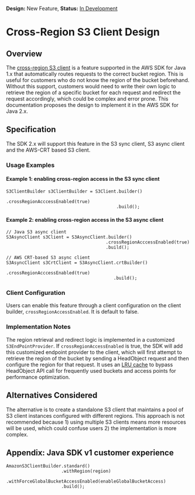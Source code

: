 **Design:** New Feature, **Status:** [In Development](../README.md)

# Cross-Region S3 Client Design

## Overview

The [cross-region S3 client](https://github.com/aws/aws-sdk-java-v2/issues/52) is a feature supported in the AWS SDK for Java 1.x that automatically routes requests to the correct bucket region. This is useful for customers who do not know the region of the bucket beforehand. Without this support, customers would need to write their own logic to retrieve the region of a specific bucket for each request and redirect the request accordingly, which could be complex and error prone. This documentation proposes the design to implement it in the AWS SDK for Java 2.x.

## Specification 

The SDK 2.x will support this feature in the S3 sync client, S3 async client and the AWS-CRT based S3 client.

### Usage Examples

#### Example 1: enabling cross-region access in the S3 sync client

```
S3ClientBuilder s3ClientBuilder = S3Client.builder()
                                          .crossRegionAcccessEnabled(true)
                                          .build();
```

#### Example 2: enabling cross-region access in the S3 async client

```
// Java S3 async client
S3AsyncClient s3Client = S3AsyncClient.builder()
                                      .crossRegionAcccessEnabled(true)
                                      .build();

// AWS CRT-based S3 async client
S3AsyncClient s3CrtClient = S3AsyncClient.crtBuilder()
                                         .crossRegionAcccessEnabled(true)
                                         .build();
```

### Client Configuration

Users can enable this feature through a client configuration on the client builder, `crossRegionAccessEnabled`. It is default to false.

### Implementation Notes

The region retrieval and redirect logic is implemented in a customized `S3EndPointProvider`. If `crossRegionAccessEnabled` is true, the SDK will add this customized endpoint provider to the client, which will first attempt to retrieve the region of the bucket by sending a HeadObject request and then configure the region for that request. It uses an [LRU cache](https://github.com/aws/aws-sdk-java-v2/blob/master/utils/src/main/java/software/amazon/awssdk/utils/cache/lru/LruCache.java) to bypass HeadObject API call for frequently used buckets and access points for performance optimization.  

## Alternatives Considered

The alternative is to create a standalone S3 client that maintains a pool of S3 client instances configured with different regions. This approach is not recommended because 1) using multiple S3 clients means more resources will be used, which could confuse users 2) the implementation is more complex.

## Appendix: Java SDK v1 customer experience 

```
AmazonS3ClientBuilder.standard()
                     .withRegion(region)
                     .withForceGlobalBucketAccessEnabled(enableGlobalBucketAccess)
                     .build();
```

